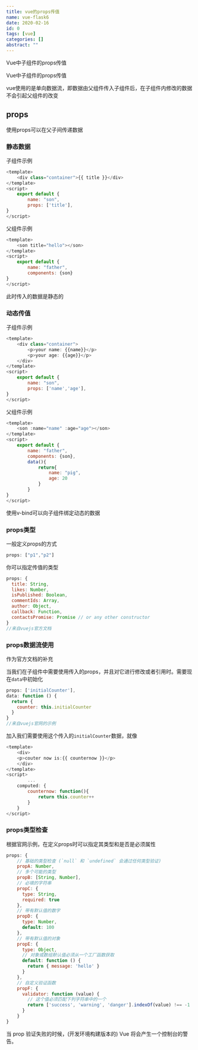 ```yaml
---
title: vue的props传值
name: vue-flask6
date: 2020-02-16
id: 0
tags: [vue]
categories: []
abstract: ""
---
```



Vue中子组件的props传值


<!--more-->


Vue中子组件的props传值

<!--more-->

 vue使用的是单向数据流，即数据由父组件传入子组件后，在子组件内修改的数据不会引起父组件的改变

## props

使用props可以在父子间传递数据

### 静态数据

子组件示例

```javascript
<template>
    <div class="container">{{ title }}</div>
</template>
<script>
    export default {
        name: "son",
    	props: ['title'],
}
</script>
```

父组件示例

```javascript
<template>
    <son title="hello"></son>
</template>
<script>
    export default {
        name: "father",
		components: {son}
}
</script>
```

此时传入的数据是静态的

### 动态传值

子组件示例

```javascript
<template>
    <div class="container">
        <p>your name: {{name}}</p>
		<p>your age: {{age}}</p>
    </div>
</template>
<script>
    export default {
        name: "son",
    	props: ['name','age'],
}
</script>
```

父组件示例

```javascript
<template>
    <son :name="name" :age="age"></son>
</template>
<script>
    export default {
        name: "father",
		components: {son},
        data(){
            return{
                name: "pig",
                age: 20
            }
        }    
}
</script>
```

使用v-bind可以向子组件绑定动态的数据

### props类型

一般定义props的方式

```javascript
props: ["p1","p2"]
```

你可以指定传值的类型

```javascript
props: {
  title: String,
  likes: Number,
  isPublished: Boolean,
  commentIds: Array,
  author: Object,
  callback: Function,
  contactsPromise: Promise // or any other constructor
}
//来自vuejs官方文档
```

### props数据流使用

作为官方文档的补充

当我们在子组件中需要使用传入的props，并且对它进行修改或者引用时。需要现在`data`中初始化

```javascript
props: ['initialCounter'],
data: function () {
  return {
    counter: this.initialCounter
  }
}
//来自vuejs官网的示例
```

加入我们需要使用这个传入的`initialCounter`数据，就像

```javascript
<template>
    <div>
    <p>couter now is:{{ counternow }}</p>
	</div>
</template>
<script>
        ...
    computed: {
        counternow: function(){
            return this.counter++
        }
    }
</script>        
```

### props类型检查

根据官网示例，在定义props时可以指定其类型和是否是必须属性

```javascript
props: {
    // 基础的类型检查 (`null` 和 `undefined` 会通过任何类型验证)
    propA: Number,
    // 多个可能的类型
    propB: [String, Number],
    // 必填的字符串
    propC: {
      type: String,
      required: true
    },
    // 带有默认值的数字
    propD: {
      type: Number,
      default: 100
    },
    // 带有默认值的对象
    propE: {
      type: Object,
      // 对象或数组默认值必须从一个工厂函数获取
      default: function () {
        return { message: 'hello' }
      }
    },
    // 自定义验证函数
    propF: {
      validator: function (value) {
        // 这个值必须匹配下列字符串中的一个
        return ['success', 'warning', 'danger'].indexOf(value) !== -1
      }
    }
}
```

当 prop 验证失败的时候，(开发环境构建版本的) Vue 将会产生一个控制台的警告。
